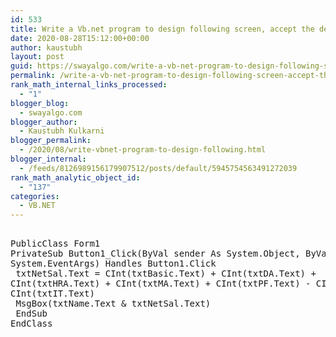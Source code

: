 ```yaml
---
id: 533
title: Write a Vb.net program to design following screen, accept the details from the user. Clicking on Submit button Net Salary should be calculated and displayed into the TextBox. Display the MessageBox informing the Name and Net Salary of employee.
date: 2020-08-28T15:12:00+00:00
author: kaustubh
layout: post
guid: https://swayalgo.com/write-a-vb-net-program-to-design-following-screen-accept-the-details-from-the-user-clicking-on-submit-button-net-salary-should-be-calculated-and-displayed-into-the-textbox-display-the-messagebox-in/
permalink: /write-a-vb-net-program-to-design-following-screen-accept-the-details-from-the-user-clicking-on-submit-button-net-salary-should-be-calculated-and-displayed-into-the-textbox-display-the-messagebox-in/
rank_math_internal_links_processed:
  - "1"
blogger_blog:
  - swayalgo.com
blogger_author:
  - Kaustubh Kulkarni
blogger_permalink:
  - /2020/08/write-vbnet-program-to-design-following.html
blogger_internal:
  - /feeds/8126989156179907512/posts/default/5945754563491272039
rank_math_analytic_object_id:
  - "137"
categories:
  - VB.NET
---
```

<pre><br />PublicClass Form1<br />PrivateSub Button1_Click(ByVal sender As System.Object, ByVal e As<br />System.EventArgs) Handles Button1.Click<br /> txtNetSal.Text = CInt(txtBasic.Text) + CInt(txtDA.Text) +<br />CInt(txtHRA.Text) + CInt(txtMA.Text) + CInt(txtPF.Text) - CInt(txtPT.Text) -<br />CInt(txtIT.Text)<br /> MsgBox(txtName.Text & txtNetSal.Text)<br /> EndSub<br />EndClass<br /><br /><br /></pre>